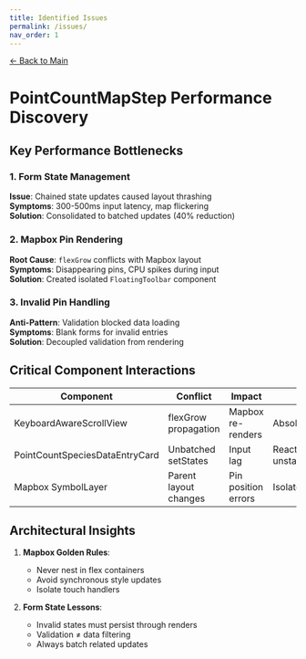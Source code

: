 ```yaml
---
title: Identified Issues
permalink: /issues/
nav_order: 1
---
```


<div class="nav-container">
  <a href="{{ site.baseurl }}/" class="nav-item">← Back to Main</a>
</div>

# PointCountMapStep Performance Discovery

## Key Performance Bottlenecks

### 1. Form State Management
**Issue**: Chained state updates caused layout thrashing  
**Symptoms**: 300-500ms input latency, map flickering  
**Solution**: Consolidated to batched updates (40% reduction)

### 2. Mapbox Pin Rendering
**Root Cause**: `flexGrow` conflicts with Mapbox layout  
**Symptoms**: Disappearing pins, CPU spikes during input  
**Solution**: Created isolated `FloatingToolbar` component

### 3. Invalid Pin Handling
**Anti-Pattern**: Validation blocked data loading  
**Symptoms**: Blank forms for invalid entries  
**Solution**: Decoupled validation from rendering

## Critical Component Interactions

| Component | Conflict | Impact | Resolution |
|-----------|---------|--------|------------|
| KeyboardAwareScrollView | flexGrow propagation | Mapbox re-renders | Absolute positioning |
| PointCountSpeciesDataEntryCard | Unbatched setStates | Input lag | React unstable_batchedUpdates |
| Mapbox SymbolLayer | Parent layout changes | Pin position errors | Isolated rendering context |

## Architectural Insights

1. **Mapbox Golden Rules**:
   - Never nest in flex containers
   - Avoid synchronous style updates
   - Isolate touch handlers

2. **Form State Lessons**:
   - Invalid states must persist through renders
   - Validation ≠ data filtering
   - Always batch related updates
